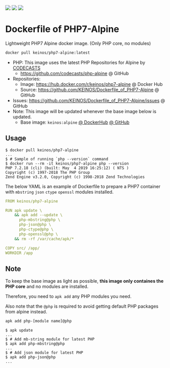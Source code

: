 [![](https://images.microbadger.com/badges/image/keinos/php7-alpine.svg)](https://microbadger.com/images/keinos/php7-alpine "View image details on microbadger.com") [![](https://img.shields.io/docker/cloud/automated/keinos/php7-alpine.svg)](https://hub.docker.com/r/keinos/php7-alpine "View on Docker Hub") [![](https://img.shields.io/docker/cloud/build/keinos/php7-alpine.svg)](https://hub.docker.com/r/keinos/php7-alpine/builds "View Build Status on Docker Hub")

# Dockerfile of PHP7-Alpine

Lightweight PHP7 Alpine docker image. (Only PHP core, no modules)

```bash
docker pull keinos/php7-alpine:latest
```

- PHP: This image uses the latest PHP Repositories for Alpine by [CODECASTS](https://github.com/codecasts)
  - https://github.com/codecasts/php-alpine @ GitHub
- Repositories:
  - Image: https://hub.docker.com/r/keinos/php7-alpine @ Docker Hub
  - Source: https://github.com/KEINOS/Dockerfile_of_PHP7-Alpine @ GitHub
- Issues: https://github.com/KEINOS/Dockerfile_of_PHP7-Alpine/issues @ GitHub
- Note: This image will be updated whenever the base image below is updated.
  - Base image: `keinos:alpine` [@ DockerHub](https://hub.docker.com/r/keinos/alpine) [@ GitHub](https://github.com/KEINOS/Dockerfile_of_Alpine)

## Usage

```shellsession
$ docker pull keinos/php7-alpine
...
$ # Sample of running `php --version` command
$ docker run --rm -it keinos/php7-alpine php --version
PHP 7.2.18 (cli) (built: May  4 2019 16:25:12) ( NTS )
Copyright (c) 1997-2018 The PHP Group
Zend Engine v3.2.0, Copyright (c) 1998-2018 Zend Technologies
```

The below YAML is an example of Dockerfile to prepare a PHP7 container with `mbstring` `json` `ctype` `openssl` modules installed.

```yaml
FROM keinos/php7-alpine

RUN apk update \
    && apk add --update \
      php-mbstring@php \
      php-json@php \
      php-ctype@php \
      php-openssl@php \
    && rm -rf /var/cache/apk/*

COPY src/ /app/
WORKDIR /app
```

## Note

To keep the base image as light as possible, **this image only containes the PHP core** and no modules are installed.

Therefore, you need to `apk add` any PHP modules you need.

Also note that the `@php` is required to avoid getting default PHP packages from alpine instead.

```bash
apk add php-[module name]@php
```

```shellsession
$ apk update
...
$ # Add mb-string module for latest PHP
$ apk add php-mbstring@php
...
$ # Add json module for latest PHP
$ apk add php-json@php
...
```